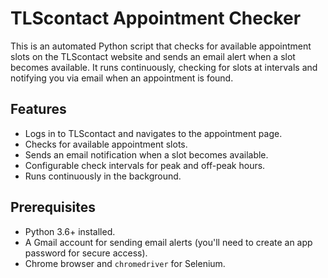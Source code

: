 # TLScontact Appointment Checker

This is an automated Python script that checks for available appointment slots on the TLScontact website and sends an email alert when a slot becomes available. It runs continuously, checking for slots at intervals and notifying you via email when an appointment is found.

## Features
- Logs in to TLScontact and navigates to the appointment page.
- Checks for available appointment slots.
- Sends an email notification when a slot becomes available.
- Configurable check intervals for peak and off-peak hours.
- Runs continuously in the background.

## Prerequisites

- Python 3.6+ installed.
- A Gmail account for sending email alerts (you'll need to create an app password for secure access).
- Chrome browser and `chromedriver` for Selenium.

